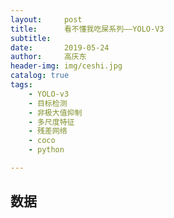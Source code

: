 ```yaml
---
layout:     post
title:      看不懂我吃屎系列——YOLO-V3
subtitle:   
date:       2019-05-24
author:     高庆东
header-img: img/ceshi.jpg
catalog: true
tags:
    - YOLO-v3
    - 目标检测
    - 非极大值抑制
    - 多尺度特征
    - 残差网络
    - coco
    - python

---
```


## 数据
